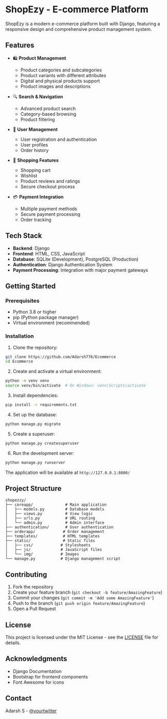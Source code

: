 # ShopEzy - E-commerce Platform

ShopEzy is a modern e-commerce platform built with Django, featuring a responsive design and comprehensive product management system.

## Features

- 🛍️ **Product Management**
  - Product categories and subcategories
  - Product variants with different attributes
  - Digital and physical products support
  - Product images and descriptions

- 🔍 **Search & Navigation**
  - Advanced product search
  - Category-based browsing
  - Product filtering

- 👤 **User Management**
  - User registration and authentication
  - User profiles
  - Order history

- 🛒 **Shopping Features**
  - Shopping cart
  - Wishlist
  - Product reviews and ratings
  - Secure checkout process

- 💳 **Payment Integration**
  - Multiple payment methods
  - Secure payment processing
  - Order tracking

## Tech Stack

- **Backend**: Django
- **Frontend**: HTML, CSS, JavaScript
- **Database**: SQLite (Development), PostgreSQL (Production)
- **Authentication**: Django Authentication System
- **Payment Processing**: Integration with major payment gateways

## Getting Started

### Prerequisites

- Python 3.8 or higher
- pip (Python package manager)
- Virtual environment (recommended)

### Installation

1. Clone the repository:
```bash
git clone https://github.com/Adarsh776/Ecommerce
cd Ecommerce
```

2. Create and activate a virtual environment:
```bash
python -m venv venv
source venv/bin/activate  # On Windows: venv\Scripts\activate
```

3. Install dependencies:
```bash
pip install -r requirements.txt
```

4. Set up the database:
```bash
python manage.py migrate
```

5. Create a superuser:
```bash
python manage.py createsuperuser
```

6. Run the development server:
```bash
python manage.py runserver
```

The application will be available at `http://127.0.0.1:8000/`

## Project Structure

```
shopezzy/
├── coreapp/              # Main application
│   ├── models.py         # Database models
│   ├── views.py          # View logic
│   ├── urls.py           # URL routing
│   └── admin.py          # Admin interface
├── authentication/       # User authentication
├── orderapp/            # Order management
├── templates/           # HTML templates
├── static/              # Static files
│   ├── css/            # Stylesheets
│   ├── js/             # JavaScript files
│   └── img/            # Images
└── manage.py           # Django management script
```

## Contributing

1. Fork the repository
2. Create your feature branch (`git checkout -b feature/AmazingFeature`)
3. Commit your changes (`git commit -m 'Add some AmazingFeature'`)
4. Push to the branch (`git push origin feature/AmazingFeature`)
5. Open a Pull Request

## License

This project is licensed under the MIT License - see the [LICENSE](LICENSE) file for details.

## Acknowledgments

- Django Documentation
- Bootstrap for frontend components
- Font Awesome for icons

## Contact

Adarsh S - [@yourtwitter](https://twitter.com/yourtwitter)